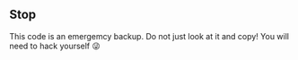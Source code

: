 ## Stop

This code is an emergemcy backup. Do not just look at it and copy! You will need to hack yourself 😜
